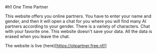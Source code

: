 #h1 One Time Partner

This website offers you online partners. You have to enter your name and gender, and then it will open a chat for you where you will find many AI partners according to your gender. There is a variety of characters. Chat with your favorite one.
This website doesn't save your data. All the data is erased when you leave the chat.

The website is live (here)[https://otpartner.free.nf/]
